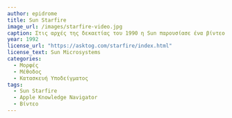 ```yaml
---
author: epidrome
title: Sun Starfire 
image_url: /images/starfire-video.jpg
caption: Στις αρχές της δεκαετίας του 1990 η Sun παρουσίασε ένα βίντεο με μια μεγάλη επιτραπέζια συσκευή χειρονομίας, η οποία βασίζεται στην συνεργασία μέσω τηλεδιάσκεψης με βίντεο, όπου η πρωταγωνίστρια εργάζεται από το σπίτι της γιατί έχει κρυολόγημα. Το βίντεο υπόδειγμα χρησιμοποιεί την τεχνική της μπλε οθόνης για να εισάγει τις πρόσθετες ροές βίντεο πάνω στο αρχικό σκηνοθετημένο βίντεο. 
year: 1992 
license_url: "https://asktog.com/starfire/index.html" 
license_text: Sun Microsystems 
categories:
  - Μορφές 
  - Μέθοδος 
  - Κατασκευή Υποδείγματος 
tags:
  - Sun Starfire 
  - Apple Knowledge Navigator 
  - Βίντεο
---
```

